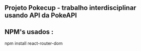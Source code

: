## Projeto Pokecup -  trabalho interdisciplinar usando API da PokeAPI

## NPM's usados :

npm install react-router-dom 

